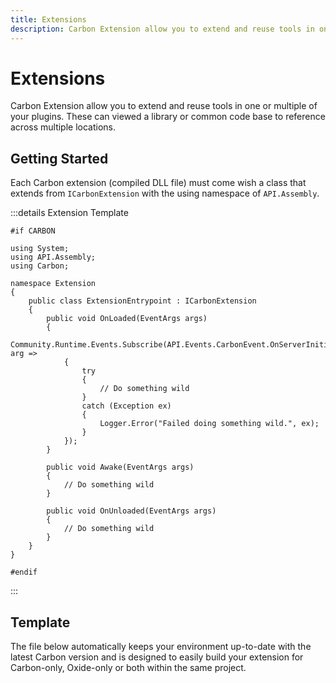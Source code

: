 ```yaml
---
title: Extensions
description: Carbon Extension allow you to extend and reuse tools in one or multiple of your plugins.
---
```


# <CarbonIcons icon="star" /> Extensions

Carbon Extension allow you to extend and reuse tools in one or multiple of your plugins. These can viewed a library or common code base to reference across multiple locations. 

## Getting Started
Each Carbon extension (compiled DLL file) must come wish a class that extends from `ICarbonExtension` with the using namespace of `API.Assembly`.

:::details Extension Template
```csharp:line-numbers
#if CARBON

using System;
using API.Assembly;
using Carbon;

namespace Extension
{
	public class ExtensionEntrypoint : ICarbonExtension
	{
		public void OnLoaded(EventArgs args)
		{
			Community.Runtime.Events.Subscribe(API.Events.CarbonEvent.OnServerInitialized, arg =>
			{
				try
				{
					// Do something wild
				}
				catch (Exception ex)
				{
					Logger.Error("Failed doing something wild.", ex);
				}
			});
		}

		public void Awake(EventArgs args)
		{
			// Do something wild
		}

		public void OnUnloaded(EventArgs args)
		{
			// Do something wild
		}
	}
}

#endif
```
:::

## Template
The file below automatically keeps your environment up-to-date with the latest Carbon version and is designed to easily build your extension for Carbon-only, Oxide-only or both within the same project.

<CarbonButton
  href="/Carbon.ExtensionTemplate.zip"
  text="Download Template"
  icon="download"
/>